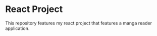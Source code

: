 # React Project

This repository features my react project that features a manga reader application.